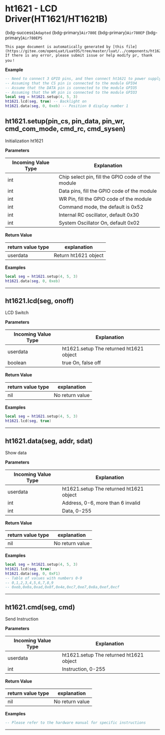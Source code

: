 # ht1621 - LCD Driver(HT1621/HT1621B)

{bdg-success}`Adapted` {bdg-primary}`Air780E` {bdg-primary}`Air780EP` {bdg-primary}`Air780EPS`

```{note}
This page document is automatically generated by [this file](https://gitee.com/openLuat/LuatOS/tree/master/luat/../components/ht1621/binding/luat_lib_ht1621.c). If there is any error, please submit issue or help modify pr, thank you！
```


**Example**

```lua
-- Need to connect 3 GPIO pins, and then connect ht1621 to power supply
-- Assuming that the CS pin is connected to the module GPIO4
-- Assume that the DATA pin is connected to the module GPIO5
-- Assuming that the WR pin is connected to the module GPIO3
local seg = ht1621.setup(4, 5, 3)
ht1621.lcd(seg, true) -- Backlight on
ht1621.data(seg, 0, 0xeb) -- Position 0 display number 1

```

## ht1621.setup(pin_cs, pin_data, pin_wr, cmd_com_mode, cmd_rc, cmd_sysen)



Initialization ht1621

**Parameters**

|Incoming Value Type | Explanation|
|-|-|
|int|Chip select pin, fill the GPIO code of the module|
|int|Data pins, fill the GPIO code of the module|
|int|WR Pin, fill the GPIO code of the module|
|int|Command mode, the default is 0x52|
|int|Internal RC oscillator, default 0x30|
|int|System Oscillator On, default 0x02|

**Return Value**

|return value type | explanation|
|-|-|
|userdata|Return ht1621 object|

**Examples**

```lua
local seg = ht1621.setup(4, 5, 3)
ht1621.data(seg, 0, 0xeb)

```

---

## ht1621.lcd(seg, onoff)



LCD Switch

**Parameters**

|Incoming Value Type | Explanation|
|-|-|
|userdata|ht1621.setup The returned ht1621 object|
|boolean|true On, false off|

**Return Value**

|return value type | explanation|
|-|-|
|nil|No return value|

**Examples**

```lua
local seg = ht1621.setup(4, 5, 3)
ht1621.lcd(seg, true)

```

---

## ht1621.data(seg, addr, sdat)



Show data

**Parameters**

|Incoming Value Type | Explanation|
|-|-|
|userdata|ht1621.setup The returned ht1621 object|
|int|Address, 0-6, more than 6 invalid|
|int|Data, 0-255|

**Return Value**

|return value type | explanation|
|-|-|
|nil|No return value|

**Examples**

```lua
local seg = ht1621.setup(4, 5, 3)
ht1621.lcd(seg, true)
ht1621.data(seg, 0, 0xF1)
-- Table of values with numbers 0-9
-- 0,1,2,3,4,5,6,7,8,9
-- 0xeb,0x0a,0xad,0x8f,0x4e,0xc7,0xe7,0x8a,0xef,0xcf

```

---

## ht1621.cmd(seg, cmd)



Send Instruction

**Parameters**

|Incoming Value Type | Explanation|
|-|-|
|userdata|ht1621.setup The returned ht1621 object|
|int|Instruction, 0-255|

**Return Value**

|return value type | explanation|
|-|-|
|nil|No return value|

**Examples**

```lua
-- Please refer to the hardware manual for specific instructions

```

---

